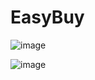 # EasyBuy

![image](https://github.com/TharuZika/EasyBuy-ReactNative/assets/101235785/204dd7cf-ac55-4b00-9a46-c81e2f6d672e)

![image](https://github.com/TharuZika/EasyBuy-ReactNative/assets/101235785/b0ee46aa-3c02-4051-a8eb-b86beed41660)

